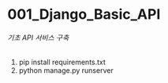 # 001_Django_Basic_API
###### 기초 API 서비스 구축

1. pip install requirements.txt
2. python manage.py runserver